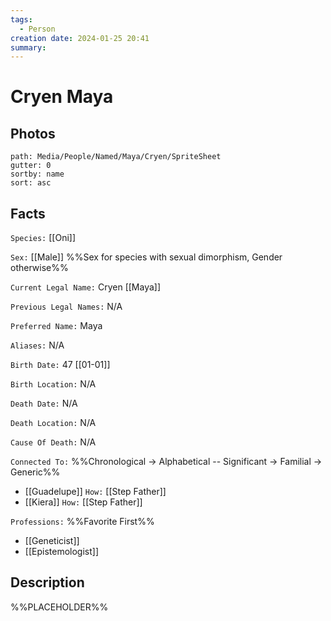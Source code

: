 ```yaml
---
tags:
  - Person
creation date: 2024-01-25 20:41
summary:
---
```

# Cryen Maya

## Photos

```img-gallery
path: Media/People/Named/Maya/Cryen/SpriteSheet
gutter: 0
sortby: name
sort: asc
```

## Facts

`Species:` [[Oni]]

`Sex:` [[Male]] %%Sex for species with sexual dimorphism, Gender otherwise%%

`Current Legal Name:` Cryen [[Maya]]

`Previous Legal Names:` N/A

`Preferred Name:` Maya

`Aliases:` N/A

`Birth Date:` 47 [[01-01]]

`Birth Location:` N/A

`Death Date:` N/A

`Death Location:` N/A

`Cause Of Death:` N/A

`Connected To:` %%Chronological -> Alphabetical -- Significant -> Familial -> Generic%%
- [[Guadelupe]] `How:` [[Step Father]]
- [[Kiera]] `How:` [[Step Father]]

`Professions:` %%Favorite First%%
- [[Geneticist]]
- [[Epistemologist]]

## Description

%%PLACEHOLDER%%
